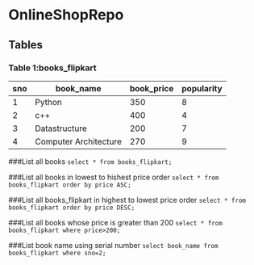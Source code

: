 # OnlineShopRepo
## Tables
### Table 1:books_flipkart
|sno|book_name|book_price|popularity|
|--|--|--|--|
|1|Python|350|8|
|2|c++|400|4|
|3|Datastructure|200|7|
|4|Computer Architecture|270|9|

###List all books
`
select * from books_flipkart;
`

###List all books in lowest to hishest price order
`
select * from books_flipkart order by price ASC;
`

###List all books_flipkart in highest to lowest price order
`
select * from books_flipkart order by price DESC;
`

###List all books whose price is greater than 200
`
select * from books_flipkart where price>200;
`

###List book name using serial number
`
select book_name from books_flipkart where sno=2;
`
